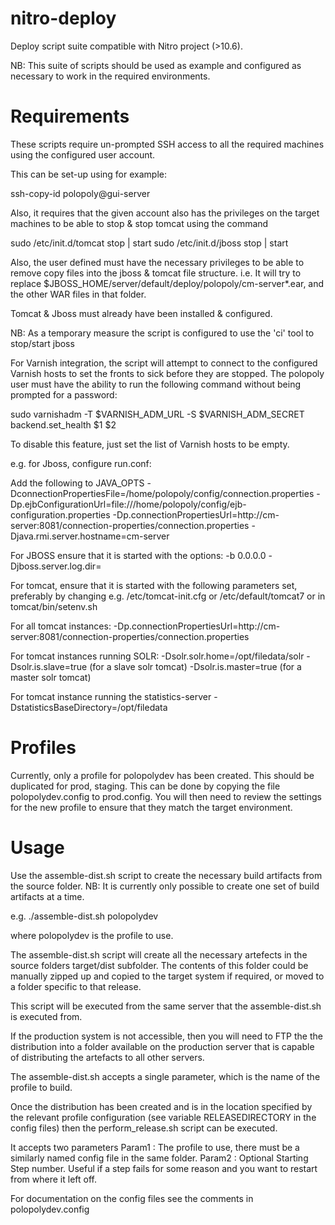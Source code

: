 nitro-deploy
============

Deploy script suite compatible with Nitro project (>10.6).

NB: This suite of scripts should be used as example and configured as necessary to work in the required environments.


Requirements
============

These scripts require un-prompted SSH access to all the required machines using the configured user account.

This can be set-up using for example:

ssh-copy-id polopoly@gui-server

Also, it requires that the given account also has the privileges on the target machines to be able to stop & stop tomcat using the command

sudo /etc/init.d/tomcat stop | start <user>
sudo /etc/init.d/jboss stop | start <user>

Also, the user defined must have the necessary privileges to be able to remove copy files into the jboss & tomcat file structure. i.e.
It will try to replace $JBOSS_HOME/server/default/deploy/polopoly/cm-server*.ear, and the other WAR files in that folder.

Tomcat & Jboss must already have been installed & configured.

NB: As a temporary measure the script is configured to use the 'ci' tool to stop/start jboss

For Varnish integration, the script will attempt to connect to the configured Varnish hosts to set the fronts to sick before
they are stopped. The polopoly user must have the ability to run the following command without being prompted for a password:

sudo varnishadm -T $VARNISH_ADM_URL -S $VARNISH_ADM_SECRET backend.set_health $1 $2

To disable this feature, just set the list of Varnish hosts to be empty. 


e.g. for Jboss, configure run.conf:

Add the following to JAVA_OPTS
-DconnectionPropertiesFile=/home/polopoly/config/connection.properties
-Dp.ejbConfigurationUrl=file:///home/polopoly/config/ejb-configuration.properties
-Dp.connectionPropertiesUrl=http://cm-server:8081/connection-properties/connection.properties
-Djava.rmi.server.hostname=cm-server

For JBOSS ensure that it is started with the options:
-b 0.0.0.0 -Djboss.server.log.dir=<logfolder>

For tomcat, ensure that it is started with the following parameters set,
preferably by changing e.g. /etc/tomcat-init.cfg or /etc/default/tomcat7 or in tomcat/bin/setenv.sh

For all tomcat instances:
-Dp.connectionPropertiesUrl=http://cm-server:8081/connection-properties/connection.properties

For tomcat instances running SOLR:
-Dsolr.solr.home=/opt/filedata/solr
-Dsolr.is.slave=true (for a slave solr tomcat)
-Dsolr.is.master=true (for a master solr tomcat)

For tomcat instance running the statistics-server
-DstatisticsBaseDirectory=/opt/filedata


Profiles
========
Currently, only a profile for polopolydev has been created. This should be duplicated for prod, staging.
This can be done by copying the file polopolydev.config to prod.config. You will then need to review the settings
for the new profile to ensure that they match the target environment.


Usage
=====
Use the assemble-dist.sh script to create the necessary build artifacts from the source folder.
NB: It is currently only possible to create one set of build artifacts at a time. 

e.g. ./assemble-dist.sh polopolydev

where polopolydev is the profile to use.

The assemble-dist.sh script will create all the necessary artefects in the source folders target/dist 
subfolder. The contents of this folder could be manually zipped up and copied to the target system if
required, or moved to a folder specific to that release. 

This script will be executed from the same server that the assemble-dist.sh is executed from.

If the production system is not accessible, then you will need to FTP the the distribution into
a folder available on the production server that is capable of distributing the artefacts to all
other servers.

The assemble-dist.sh accepts a single parameter, which is the name of the profile to build.

Once the distribution has been created and is in the location specified by the relevant profile
configuration (see variable RELEASEDIRECTORY in the config files) then the perform_release.sh
script can be executed.

It accepts two parameters
Param1 : The profile to use, there must be a similarly named config file in the same folder.
Param2 : Optional Starting Step number. Useful if a step fails for some reason and you want to restart from where it left off.

For documentation on the config files see the comments in polopolydev.config

